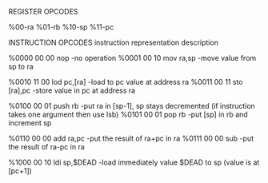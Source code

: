 REGISTER OPCODES

%00-ra
%01-rb
%10-sp
%11-pc

INSTRUCTION OPCODES
instruction				representation		description

%0000 00 00 		nop					-no operation
%0001 00 10			mov ra,sp			-move value from sp to ra

%0010 11 00			lod pc,[ra]			-load to pc value at address ra
%0011 00 11			sto	[ra],pc			-store value in pc at address ra

%0100 00 01			push rb				-put ra in [sp-1], sp stays decremented (if instruction takes one argument then use lsb)
%0101 00 01			pop rb				-put [sp] in rb and increment sp

%0110 00 00			add	ra,pc			-put the result of ra+pc in ra 
%0111 00 00			sub					-put the result of ra-pc in ra

%1000 00 10			ldi sp,$DEAD		-load immediately value $DEAD to sp (value is at [pc+1])